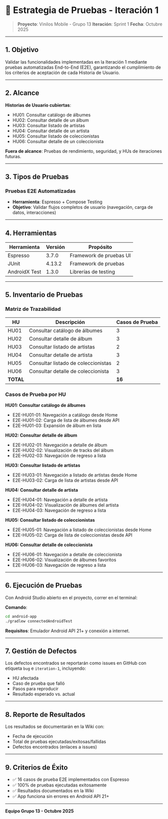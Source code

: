 # 🧪 Estrategia de Pruebas - Iteración 1

> **Proyecto**: Vinilos Mobile - Grupo 13
> **Iteración**: Sprint 1
> **Fecha**: Octubre 2025

---

## 1. Objetivo

Validar las funcionalidades implementadas en la Iteración 1 mediante pruebas automatizadas End-to-End (E2E), garantizando el cumplimiento de los criterios de aceptación de cada Historia de Usuario.

---

## 2. Alcance

**Historias de Usuario cubiertas**:
- HU01: Consultar catálogo de álbumes
- HU02: Consultar detalle de un álbum
- HU03: Consultar listado de artistas
- HU04: Consultar detalle de un artista
- HU05: Consultar listado de coleccionistas
- HU06: Consultar detalle de un coleccionista

**Fuera de alcance**: Pruebas de rendimiento, seguridad, y HUs de iteraciones futuras.

---

## 3. Tipos de Pruebas

### Pruebas E2E Automatizadas
- **Herramienta**: Espresso + Compose Testing
- **Objetivo**: Validar flujos completos de usuario (navegación, carga de datos, interacciones)

---

## 4. Herramientas

| Herramienta | Versión | Propósito |
|-------------|---------|-----------|
| Espresso | 3.7.0 | Framework de pruebas UI |
| JUnit | 4.13.2 | Framework de pruebas |
| AndroidX Test | 1.3.0 | Librerías de testing |

---

## 5. Inventario de Pruebas

### Matriz de Trazabilidad

| HU | Descripción | Casos de Prueba |
|----|-------------|-----------------|
| HU01 | Consultar catálogo de álbumes | 3 |
| HU02 | Consultar detalle de álbum | 3 |
| HU03 | Consultar listado de artistas | 2 |
| HU04 | Consultar detalle de artista | 3 |
| HU05 | Consultar listado de coleccionistas | 2 |
| HU06 | Consultar detalle de coleccionista | 3 |
| **TOTAL** | | **16** |

### Casos de Prueba por HU

**HU01: Consultar catálogo de álbumes**
- E2E-HU01-01: Navegación a catálogo desde Home
- E2E-HU01-02: Carga de lista de álbumes desde API
- E2E-HU01-03: Expansión de álbum en lista

**HU02: Consultar detalle de álbum**
- E2E-HU02-01: Navegación a detalle de álbum
- E2E-HU02-02: Visualización de tracks del álbum
- E2E-HU02-03: Navegación de regreso a lista

**HU03: Consultar listado de artistas**
- E2E-HU03-01: Navegación a listado de artistas desde Home
- E2E-HU03-02: Carga de lista de artistas desde API

**HU04: Consultar detalle de artista**
- E2E-HU04-01: Navegación a detalle de artista
- E2E-HU04-02: Visualización de álbumes del artista
- E2E-HU04-03: Navegación de regreso a lista

**HU05: Consultar listado de coleccionistas**
- E2E-HU05-01: Navegación a listado de coleccionistas desde Home
- E2E-HU05-02: Carga de lista de coleccionistas desde API

**HU06: Consultar detalle de coleccionista**
- E2E-HU06-01: Navegación a detalle de coleccionista
- E2E-HU06-02: Visualización de álbumes favoritos
- E2E-HU06-03: Navegación de regreso a lista

---

## 6. Ejecución de Pruebas

Con Android Studio abierto en el proyecto, correr en el terminal:

**Comando**:
```bash
cd android-app
./gradlew connectedAndroidTest
```

**Requisitos**: Emulador Android API 21+ y conexión a internet.

---

## 7. Gestión de Defectos

Los defectos encontrados se reportarán como issues en GitHub con etiqueta `bug` e `iteration-1`, incluyendo:
- HU afectada
- Caso de prueba que falló
- Pasos para reproducir
- Resultado esperado vs. actual

---

## 8. Reporte de Resultados

Los resultados se documentarán en la Wiki con:
- Fecha de ejecución
- Total de pruebas ejecutadas/exitosas/fallidas
- Defectos encontrados (enlaces a issues)

---

## 9. Criterios de Éxito

- ✅ 16 casos de prueba E2E implementados con Espresso
- ✅ 100% de pruebas ejecutadas exitosamente
- ✅ Resultados documentados en la Wiki
- ✅ App funciona sin errores en Android API 21+

---

**Equipo Grupo 13 - Octubre 2025**

